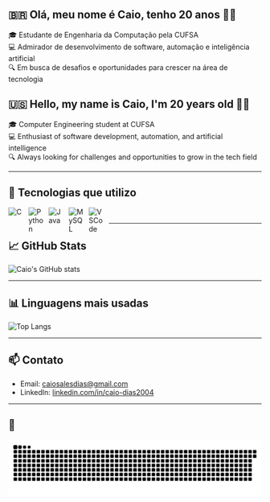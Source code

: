 ## 🇧🇷 Olá, meu nome é Caio, tenho 20 anos 🧑‍💻
🎓 Estudante de Engenharia da Computação pela CUFSA  
💻 Admirador de desenvolvimento de software, automação e inteligência artificial  
🔍 Em busca de desafios e oportunidades para crescer na área de tecnologia  

## 🇺🇸 Hello, my name is Caio, I'm 20 years old  🧑‍💻
🎓 Computer Engineering student at CUFSA  
💻 Enthusiast of software development, automation, and artificial intelligence  
🔍 Always looking for challenges and opportunities to grow in the tech field

---

## 🚀 Tecnologias que utilizo

<img align="left" alt="C" title="C" width="30px" style="padding-right: 10px;" src="https://cdn.jsdelivr.net/gh/devicons/devicon@latest/icons/c/c-original.svg">
<img align="left" alt="Python" title="Python" width="30px" style="padding-right: 10px;" src="https://cdn.jsdelivr.net/gh/devicons/devicon@latest/icons/python/python-original.svg" />
<img align="left" alt="Java" title="Java" width="30px" style="padding-right: 10px;" src="https://cdn.jsdelivr.net/gh/devicons/devicon@latest/icons/java/java-original-wordmark.svg" />
<img align="left" alt="MySQL" title="MySQL" width="30px" style="padding-right: 10px;" src="https://cdn.jsdelivr.net/gh/devicons/devicon@latest/icons/mysql/mysql-original.svg" />
<img align="left" alt="VSCode" title="VSCode" width="30px" style="padding-right: 10px;" src="https://cdn.jsdelivr.net/gh/devicons/devicon@latest/icons/vscode/vscode-original.svg" />

<br>

---

## 📈 GitHub Stats
![Caio's GitHub stats](https://github-readme-stats.vercel.app/api?username=CdBr4zil&show_icons=true&theme=radical)

---

## 📊 Linguagens mais usadas
![Top Langs](https://github-readme-stats.vercel.app/api/top-langs/?username=CdBr4zil&layout=compact&theme=radical)

---

## 📫 Contato
- Email: caiosalesdias@gmail.com
- LinkedIn: [linkedin.com/in/caio-dias2004](https://www.linkedin.com/in/caio-dias2004/)

---

## 🐍 

<img src="https://raw.githubusercontent.com/CdBr4zil/CdBr4zil/output/snake.svg" alt="Snake animation" />
